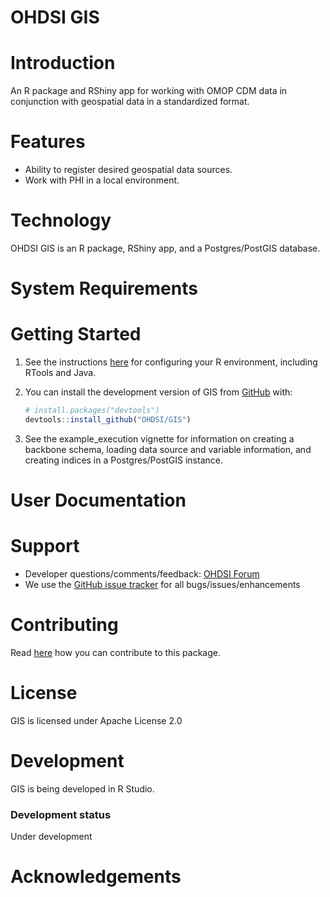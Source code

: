 # OHDSI GIS

# Introduction

An R package and RShiny app for working with OMOP CDM data in conjunction with geospatial data in a standardized format.

# Features

-   Ability to register desired geospatial data sources.
-   Work with PHI in a local environment.

# Technology

OHDSI GIS is an R package, RShiny app, and a Postgres/PostGIS database.

# System Requirements

# Getting Started

1.  See the instructions [here](https://ohdsi.github.io/Hades/rSetup.html) for configuring your R environment, including RTools and Java.

2.  You can install the development version of GIS from [GitHub](https://github.com/) with:

    ``` r
    # install.packages("devtools")
    devtools::install_github("OHDSI/GIS")
    ```

3.  See the example_execution vignette for information on creating a backbone schema, loading data source and variable information, and creating indices in a Postgres/PostGIS instance.

# User Documentation

# Support

-   Developer questions/comments/feedback: <a href="http://forums.ohdsi.org/c/developers">OHDSI Forum</a>
-   We use the <a href="../../issues">GitHub issue tracker</a> for all bugs/issues/enhancements

# Contributing

Read [here](https://ohdsi.github.io/Hades/contribute.html) how you can contribute to this package.

# License

GIS is licensed under Apache License 2.0

# Development

GIS is being developed in R Studio.

### Development status

Under development

# Acknowledgements
